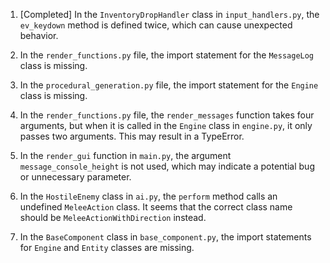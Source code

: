 1. [Completed] In the `InventoryDropHandler` class in `input_handlers.py`, the `ev_keydown` method is defined twice, which can cause unexpected behavior.

2. In the `render_functions.py` file, the import statement for the `MessageLog` class is missing.

3. In the `procedural_generation.py` file, the import statement for the `Engine` class is missing.

4. In the `render_functions.py` file, the `render_messages` function takes four arguments, but when it is called in the `Engine` class in `engine.py`, it only passes two arguments. This may result in a TypeError.

5. In the `render_gui` function in `main.py`, the argument `message_console_height` is not used, which may indicate a potential bug or unnecessary parameter.

6. In the `HostileEnemy` class in `ai.py`, the `perform` method calls an undefined `MeleeAction` class. It seems that the correct class name should be `MeleeActionWithDirection` instead.

7. In the `BaseComponent` class in `base_component.py`, the import statements for `Engine` and `Entity` classes are missing.
